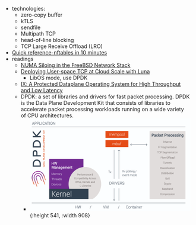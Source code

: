 - technologies:
	- zero-copy buffer
	- kTLS
	- sendfile
	- Multipath TCP
	- head-of-line blocking
	- TCP Large Receive Offload (LRO)
- [Quick reference-nftables in 10 minutes](https://wiki.nftables.org/wiki-nftables/index.php/Quick_reference-nftables_in_10_minutes)
- readings
	- [NUMA Siloing in the FreeBSD Network Stack](https://2019.eurobsdcon.org/slides/NUMA%20Optimizations%20in%20the%20FreeBSD%20Network%20Stack%20-%20Drew%20Gallatin.pdf)
	- [Deploying User-space TCP at Cloud Scale with Luna](https://www.usenix.org/system/files/atc23-zhu-lingjun.pdf)
		- LibOS mode, use DPDK
	- [IX: A Protected Dataplane Operating System for High Throughput and Low Latency](https://courses.cs.washington.edu/courses/cse551/15sp/papers/ix-osdi14.pdf)
	- DPDK: a set of libraries and drivers for fast packet processing. DPDK is the Data Plane Development Kit that consists of libraries to accelerate packet processing workloads running on a wide variety of CPU architectures.
		- ![image.png](../assets/image_1698498463958_0.png){:height 541, :width 908}